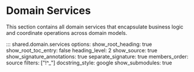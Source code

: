 # Domain Services

This section contains all domain services that encapsulate business logic and coordinate operations across domain models.

::: shared.domain.services
    options:
      show_root_heading: true
      show_root_toc_entry: false
      heading_level: 2
      show_source: true
      show_signature_annotations: true
      separate_signature: true
      members_order: source
      filters: ["!^_"]
      docstring_style: google
      show_submodules: true
